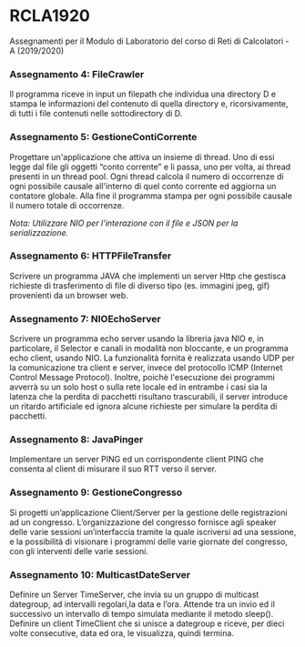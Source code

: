 # RCLA1920

Assegnamenti per il Modulo di Laboratorio del corso di Reti di Calcolatori - A (2019/2020)

### Assegnamento 4: FileCrawler
Il programma riceve in input un filepath che individua una directory D e stampa le informazioni del contenuto di quella directory e, ricorsivamente, di tutti i file contenuti nelle sottodirectory di D.

### Assegnamento 5: GestioneContiCorrente
Progettare un'applicazione che attiva un insieme di thread. Uno di essi legge dal file gli oggetti “conto corrente” e li passa, uno per volta, ai thread presenti in un thread pool.
Ogni thread calcola il numero di occorrenze di ogni possibile causale all'interno di quel conto corrente ed aggiorna un contatore globale.
Alla fine il programma stampa per ogni possibile causale il numero totale di occorrenze.

*Nota: Utilizzare NIO per l'interazione con il file e JSON per la serializzazione.*

### Assegnamento 6: HTTPFileTransfer
Scrivere un programma JAVA che implementi un server Http che gestisca richieste di trasferimento di file di diverso tipo (es. immagini jpeg, gif) provenienti da un browser web.

### Assegnamento 7: NIOEchoServer
Scrivere un programma echo server usando la libreria java NIO e, in particolare, il Selector e canali in modalità non bloccante, e un programma echo client, usando NIO.
La funzionalità fornita è realizzata usando UDP per la comunicazione tra client e server, invece del protocollo ICMP (Internet Control Message Protocol).
Inoltre, poichè l'esecuzione dei programmi avverrà su un solo host o sulla rete locale ed in entrambe i casi sia la latenza che la perdita di pacchetti risultano trascurabili, il server introduce un ritardo artificiale ed ignora alcune richieste per simulare la perdita di pacchetti.

### Assegnamento 8: JavaPinger
Implementare un server PING ed un corrispondente client PING che consenta al client di misurare il suo RTT verso il server.

### Assegnamento 9: GestioneCongresso
Si progetti un’applicazione Client/Server per la gestione delle registrazioni ad un congresso. L’organizzazione del congresso fornisce agli speaker delle varie sessioni un’interfaccia tramite la quale iscriversi ad una sessione, e la possibilità di visionare i programmi delle varie giornate del congresso, con gli interventi delle varie sessioni.

### Assegnamento 10: MulticastDateServer
Definire un Server TimeServer, che invia su un gruppo di multicast dategroup, ad intervalli regolari,la data e l’ora.
Attende tra un invio ed il successivo un intervallo di tempo simulata mediante il metodo sleep().
Definire un client TimeClient che si unisce a dategroup e riceve, per dieci volte consecutive, data ed ora, le visualizza, quindi termina.
